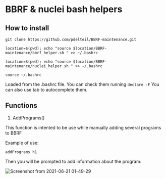 # BBRF & nuclei bash helpers 

## How to install

```
git clone https://github.com/pdelteil/BBRF-maintenance.git

location=$(pwd); echo "source $location/BBRF-maintenance/bbrf_helper.sh " >> ~/.bashrc

location=$(pwd); echo "source $location/BBRF-maintenance/nuclei_helper.sh " >> ~/.bashrc

source ~/.bashrc 
```


Loaded from the .bashrc file. 
You can check them running `declare -F` 
You can also use tab to autocomplete them. 


## Functions 


1. AddPrograms() 

This function is intented to be use while manually adding several programs to BBRF 

Example of use:

` addPrograms h1 `

Then you will be prompted to add information about the program:

![Screenshot from 2021-06-21 01-49-29](https://user-images.githubusercontent.com/20244863/122713055-173d7200-d233-11eb-8298-a7f3c86882f3.png)



